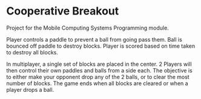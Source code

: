 Cooperative Breakout
===================

Project for the Mobile Computing Systems Programming module.

Player controls a paddle to prevent a ball from going pass them. Ball is 
bounced off paddle to destroy blocks. Player is scored based on time taken 
to destroy all blocks.

In multiplayer, a single set of blocks are placed in the center. 2 Players 
will then control their own paddles and balls from a side each. The 
objective is to either make your opponent drop any of the 2 balls, or to
clear the most number of blocks. The game ends when all blocks are cleared or
when a player drops a ball. 

